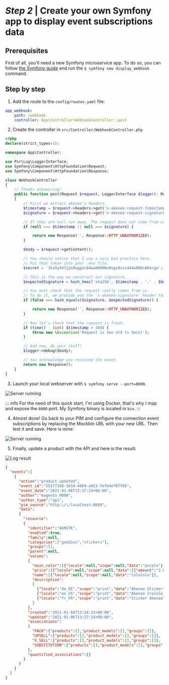 # _Step 2_ | Create your own Symfony app to display event subscriptions data 

[//]: <> (Hey Akeneo colleagues, here is a repo with the working code if you need to test https://github.com/akeneo/events-api-app.)

## Prerequisites

First of all, you'll need a new Symfony microservice app. To do so, you can follow [the Symfony guide](https://symfony.com/doc/current/setup.html) and run the `$ symfony new display_webhook` command.

## Step by step

1. Add the route to the `config/routes.yaml` file:

```yaml
app_webhook:
    path: /webhook
    controller: App\Controller\WebhookController::post
```

2. Create the controller in `src/Controller/WebhookController.php`

```php
<?php
declare(strict_types=1);

namespace App\Controller;

use Psr\Log\LoggerInterface;
use Symfony\Component\HttpFoundation\Request;
use Symfony\Component\HttpFoundation\Response;

class WebhookController
{
    // Thanks autowiring!
    public function post(Request $request, LoggerInterface $logger): Response
    {
        // First we extract akeneo's headers.
        $timestamp = $request->headers->get('x-akeneo-request-timestamp');
        $signature = $request->headers->get('x-akeneo-request-signature');

        // If they are null run away. The request does not come from us!
        if (null === $timestamp || null === $signature) {

            return new Response('', Response::HTTP_UNAUTHORIZED);
        }

        $body = $request->getContent();

        // You should notice that I use a very bad practice here.
        // Put that token into your .env file.
        $secret = '3kz9y947jps0wggoc84ww80000o0ogs0ssc444w008s8kkcgw';

        // This is the way we construct our signature.
        $expectedSignature = hash_hmac('sha256', $timestamp . '.' . $body, $secret);

        // You must check that the request really comes from us.
        // To do it, we provide you the `x-akeneo-signature` header that you rebuilt before and check.
        if (false === hash_equals($signature, $expectedSignature)) {

            return new Response('', Response::HTTP_UNAUTHORIZED);
        }

        // Now let's check that the request is fresh.
        if (time() - (int) $timestamp > 300) {
            throw new \Exception('Request is too old (> 5min)');
        }

        // And now, do your stuff!
        $logger->debug($body);

        // You acknowledge you received the event.
        return new Response();
    }
}
```

3. Launch your local webserver with `$ symfony serve --port=8000`. 

![Server running](/img/getting-started/quick-start-my-first-webhook/server-running.png)

::: info
For the need of this quick start, I'm using Docker, that's why I map and expose the `8000` port. My Symfony binary is located in `bin`.
:::

4. Almost done! Go back to your PIM and configure the connection event subscriptions by replacing the Mockbin URL with your new URL. Then test it and save. Here is mine:

![Server running](/img/getting-started/quick-start-my-first-webhook/event-subscription-configuration-sf-project.png)

5. Finally, update a product with the API and here is the result:

![Log result](/img/getting-started/quick-start-my-first-webhook/log-result.png)

```json
{
  "events":[
    {
      "action":"product.updated",
      "event_id":"551f7108-3b59-4064-a923-fefb4e707f05",
      "event_date":"2021-01-06T13:37:24+00:00",
      "author":"magento_0000",
      "author_type":"api",
      "pim_source":"http:\/\/localhost:8080",
      "data":
      {
        "resource":
        {
          "identifier":"AKNSTK",
          "enabled":true,
          "family":null,
          "categories":["goodies","stickers"],
          "groups":[],
          "parent":null,
          "values":
          {
            "main_color":[{"locale":null,"scope":null,"data":"purple"}],
            "price":[{"locale":null,"scope":null,"data":[{"amount":"2.00","currency":"EUR"},{"amount":"3.00","currency":"USD"}]}],
            "name":[{"locale":null,"scope":null,"data":"lolololo"}],
            "description":
            [
              {"locale":"de_DE","scope":"print","data":"Akeneo Sticker"},
              {"locale":"en_US","scope":"print","data":"Akeneo trololo azing sticker !"},
              {"locale":"fr_FR","scope":"print","data":"Sticker Akeneo"}
            ]
          },
          "created":"2021-01-04T13:34:33+00:00",
          "updated":"2021-01-06T13:37:24+00:00",
          "associations":
          {
            "PACK":{"products":[],"product_models":[],"groups":[]},
            "UPSELL":{"products":[],"product_models":[],"groups":[]},
            "X_SELL":{"products":[],"product_models":[],"groups":[]},
            "SUBSTITUTION":{"products":[],"product_models":[],"groups":[]}
          },
          "quantified_associations":{}
        }
      }
    }
  ]
}
```
